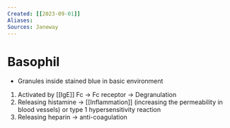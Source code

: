 ```yaml
---
Created: [[2023-09-01]]
Aliases: 
Sources: Janeway
---
```

# Basophil
- Granules inside stained blue in basic environment

1. Activated by [[IgE]] Fc → Fc receptor → Degranulation
2. Releasing histamine → [[Inflammation]] (increasing the permeability in blood vessels) or type 1 hypersensitivity reaction
3. Releasing heparin → anti-coagulation